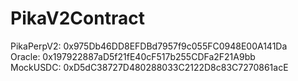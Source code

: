 # PikaV2Contract

PikaPerpV2: 0x975Db46DD8EFDBd7957f9c055FC0948E00A141Da   
Oracle: 0x197922887aD5f21fE40cF517b255CDFa2F21A9bb  
MockUSDC: 0xD5dC38727D480288033C2122D8c83C7270861acE  
